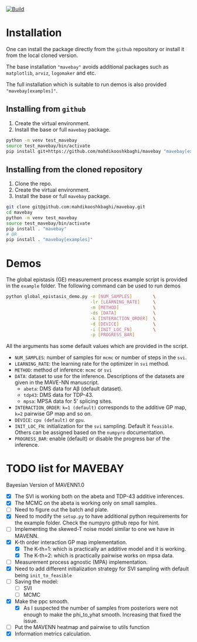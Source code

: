 [![Build](https://github.com/mahdikooshkbaghi/mavebay/actions/workflows/main.yaml/badge.svg)](https://github.com/mahdikooshkbaghi/mavebay/actions/workflows/main.yaml)

# Installation

One can install the package directly from the `github` repository or install it from the local cloned version.

The base installation `"mavebay"` avoids additional packages such as `matplotlib`, `arviz`, `logomaker` and etc.

The full installation which is suitable to run demos is also provided `"mavebay[examples]"`.

## Installing from `github`

1. Create the virtual environment.
2. Install the base or full `mavebay` package.

```bash
python -m venv test_mavebay
source test_mavebay/bin/activate
pip install git+https://github.com/mahdikooshkbaghi/mavebay "mavebay[examples]"
```

## Installing from the cloned repository 

1. Clone the repo.
2. Create the virtual environment.
3. Install the base or full `mavebay` package.

```bash
git clone git@github.com:mahdikooshkbaghi/mavebay.git
cd mavebay
python -m venv test_mavebay
source test_mavebay/bin/activate
pip install . "mavebay"
# OR
pip install . "mavebay[examples]"
```

# Demos

The global epistasis (GE) measurement process example script is provided in the `example` folder.
The following command can be used to run demos

```bash
python global_epistasis_demo.py -n [NUM_SAMPLES]        \
                                -lr [LEARNING_RATE]     \
                                -m [METHOD]             \
                                -ds [DATA]              \
                                -k [INTERACTION_ORDER]  \
                                -d [DEVICE]             \
                                -i [INIT_LOC_FN]        \
                                -p [PROGRESS_BAR]

```
All the arguments has some default values which are provided in the script.

- `NUM_SAMPLES`: number of samples for `mcmc` or number of steps in the `svi`.
- `LEARNING_RATE`: the learning rate for the optimizer in `svi` method.
- `METHOD`: method of inference: `mcmc` or `svi`
- `DATA`: dataset to use for the inference. Descriptions of the datasets are given in the MAVE-NN manuscript.
    - `abeta`: DMS data for Aβ (default dataset). 
    - `tdp43`: DMS data for TDP-43.
    - `mpsa`: MPSA data for 5' splicing sites.
- `INTERACTION_ORDER`: `k=1 (default)` corresponds to the additive GP map, `k=2` pairwise GP map and so on.
- `DEVICE`: `cpu (default)` or `gpu`.
- `INIT_LOC_FN`: initialization for the `svi` sampling. Default it `feasible`. Others can be assigned based on the `numpyro` documentation.
- `PROGRESS_BAR`: enable (default) or disable the progress bar of the inference. 


# TODO list for MAVEBAY
Bayesian Version of MAVENN1.0

- [x] The SVI is working both on the abeta and TDP-43 additive inferences.
- [x] The MCMC on the abeta is working only on small samples.
- [ ] Need to figure out the batch and plate. 
- [x] Need to modify the `setup.py` to have additional python requirements for the example folder. Check the numpyro github repo for hint.
- [ ] Implementing the skewed-T noise model similar to one we have in MAVENN.
- [x] K-th order interaction GP map implementation.
    - [x] The K-th=1: which is practically an additive model and it is working.
    - [x] The K-th=2: which is practically pairwise works on mpsa data.
- [ ] Measurement process agnostic (MPA) implementation.
- [x] Need to add different initialization strategy for SVI sampling with default being `init_to_feasible`
- [ ] Saving the model:
    - [ ] SVI
    - [ ] MCMC
- [x] Make the ppc smooth.
    - [x] As I suspected the number of samples from posteriors were not enough to make the phi_to_yhat smooth. Increasing that fixed the issue.
- [ ] Put the MAVENN heatmap and pairwise to utils function
- [x] Information metrics calculation.
